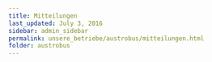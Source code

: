 ```yaml
---
title: Mitteilungen
last_updated: July 3, 2016
sidebar: admin_sidebar
permalink: unsere_betriebe/austrobus/mitteilungen.html
folder: austrobus
---
```

